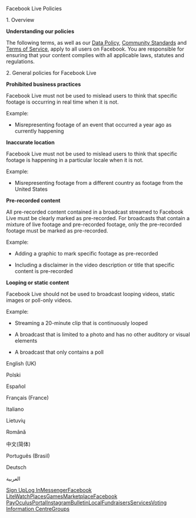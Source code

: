 Facebook Live Policies

1\. Overview

**Understanding our policies**

The following terms, as well as our [Data Policy](https://www.facebook.com/about/privacy/), [Community Standards](https://www.facebook.com/communitystandards/) and [Terms of Service](https://www.facebook.com/legal/terms), apply to all users on Facebook. You are responsible for ensuring that your content complies with all applicable laws, statutes and regulations.

2\. General policies for Facebook Live

**Prohibited business practices**

Facebook Live must not be used to mislead users to think that specific footage is occurring in real time when it is not.

Example:

*   Misrepresenting footage of an event that occurred a year ago as currently happening

**Inaccurate location**

Facebook Live must not be used to mislead users to think that specific footage is happening in a particular locale when it is not.

Example:

*   Misrepresenting footage from a different country as footage from the United States

**Pre-recorded content**

All pre-recorded content contained in a broadcast streamed to Facebook Live must be clearly marked as pre-recorded. For broadcasts that contain a mixture of live footage and pre-recorded footage, only the pre-recorded footage must be marked as pre-recorded.

Example:

*   Adding a graphic to mark specific footage as pre-recorded

*   Including a disclaimer in the video description or title that specific content is pre-recorded

**Looping or static content**

Facebook Live should not be used to broadcast looping videos, static images or poll-only videos.

Example:

*   Streaming a 20-minute clip that is continuously looped

*   A broadcast that is limited to a photo and has no other auditory or visual elements

*   A broadcast that only contains a poll

English (UK)

Polski

Español

Français (France)

Italiano

Lietuvių

Română

中文(简体)

Português (Brasil)

Deutsch

العربية

[Sign Up](https://www.facebook.com/reg/)[Log In](https://www.facebook.com/login/)[Messenger](https://l.facebook.com/l.php?u=https%3A%2F%2Fmessenger.com%2F&h=AT3Rn15jX8mkCbFxUMwDOfIsPZaWejUUjU9uUR5VmwsX2rC-KOvCtvGRMACI_kwx9J-aRJrP0f1PCdTWV1qc_khLcAsON0aAmB52kiR_Askn6LG7sfZ4DzFKg53hEs2n3rf3ft5g8Oi-uy0pQSYQK9bovVbKVZyM0fVlVw)[Facebook Lite](https://www.facebook.com/lite/)[Watch](https://en-gb.facebook.com/watch/)[Places](https://www.facebook.com/places/)[Games](https://www.facebook.com/games/)[Marketplace](https://www.facebook.com/marketplace/)[Facebook Pay](https://pay.facebook.com/)[Oculus](https://l.facebook.com/l.php?u=https%3A%2F%2Fwww.oculus.com%2F&h=AT3Rn15jX8mkCbFxUMwDOfIsPZaWejUUjU9uUR5VmwsX2rC-KOvCtvGRMACI_kwx9J-aRJrP0f1PCdTWV1qc_khLcAsON0aAmB52kiR_Askn6LG7sfZ4DzFKg53hEs2n3rf3ft5g8Oi-uy0pQSYQK9bovVbKVZyM0fVlVw)[Portal](https://portal.facebook.com/)[Instagram](https://l.facebook.com/l.php?u=https%3A%2F%2Fwww.instagram.com%2F&h=AT3Rn15jX8mkCbFxUMwDOfIsPZaWejUUjU9uUR5VmwsX2rC-KOvCtvGRMACI_kwx9J-aRJrP0f1PCdTWV1qc_khLcAsON0aAmB52kiR_Askn6LG7sfZ4DzFKg53hEs2n3rf3ft5g8Oi-uy0pQSYQK9bovVbKVZyM0fVlVw)[Bulletin](https://www.bulletin.com/)[Local](https://www.facebook.com/local/lists/245019872666104/)[Fundraisers](https://www.facebook.com/fundraisers/)[Services](https://www.facebook.com/biz/directory/)[Voting Information Centre](https://www.facebook.com/votinginformationcenter/?entry_point=c2l0ZQ%3D%3D)[Groups](https://www.facebook.com/groups/explore/)